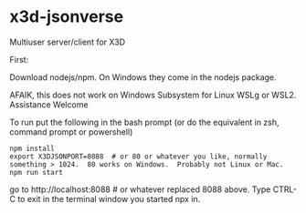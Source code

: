 x3d-jsonverse
==============

Multiuser server/client for X3D

First:

Download nodejs/npm.  On Windows they come in the nodejs package.

AFAIK, this does not work on Windows Subsystem for Linux WSLg or WSL2. Assistance Welcome

To run put the following in the bash prompt (or do the equivalent in zsh, command prompt or powershell)
```
npm install
export X3DJSONPORT=8088  # or 80 or whatever you like, normally something > 1024.  80 works on Windows.  Probably not Linux or Mac.
npm run start
```
go to http://localhost:8088   # or whatever replaced 8088 above.
Type CTRL-C to exit in the terminal window you started npx in.
